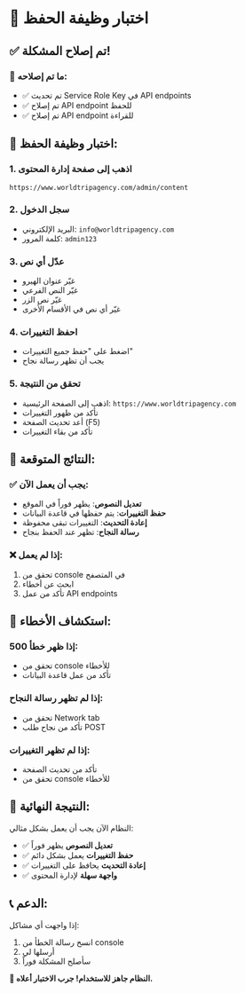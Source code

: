# 🧪 اختبار وظيفة الحفظ

## ✅ تم إصلاح المشكلة!

### 🔧 ما تم إصلاحه:
- ✅ تم تحديث Service Role Key في API endpoints
- ✅ تم إصلاح API endpoint للحفظ
- ✅ تم إصلاح API endpoint للقراءة

## 🚀 اختبار وظيفة الحفظ:

### 1. اذهب إلى صفحة إدارة المحتوى
```
https://www.worldtripagency.com/admin/content
```

### 2. سجل الدخول
- البريد الإلكتروني: `info@worldtripagency.com`
- كلمة المرور: `admin123`

### 3. عدّل أي نص
- غيّر عنوان الهيرو
- غيّر النص الفرعي
- غيّر نص الزر
- غيّر أي نص في الأقسام الأخرى

### 4. احفظ التغييرات
- اضغط على "حفظ جميع التغييرات"
- يجب أن تظهر رسالة نجاح

### 5. تحقق من النتيجة
- اذهب إلى الصفحة الرئيسية: `https://www.worldtripagency.com`
- تأكد من ظهور التغييرات
- أعد تحديث الصفحة (F5)
- تأكد من بقاء التغييرات

## 🎯 النتائج المتوقعة:

### ✅ يجب أن يعمل الآن:
- **تعديل النصوص**: يظهر فوراً في الموقع
- **حفظ التغييرات**: يتم حفظها في قاعدة البيانات
- **إعادة التحديث**: التغييرات تبقى محفوظة
- **رسالة النجاح**: تظهر عند الحفظ بنجاح

### ❌ إذا لم يعمل:
1. تحقق من console في المتصفح
2. ابحث عن أخطاء
3. تأكد من عمل API endpoints

## 🔧 استكشاف الأخطاء:

### إذا ظهر خطأ 500:
- تحقق من console للأخطاء
- تأكد من عمل قاعدة البيانات

### إذا لم تظهر رسالة النجاح:
- تحقق من Network tab
- تأكد من نجاح طلب POST

### إذا لم تظهر التغييرات:
- تأكد من تحديث الصفحة
- تحقق من console للأخطاء

## 🎉 النتيجة النهائية:

النظام الآن يجب أن يعمل بشكل مثالي:
- ✅ **تعديل النصوص** يظهر فوراً
- ✅ **حفظ التغييرات** يعمل بشكل دائم
- ✅ **إعادة التحديث** يحافظ على التغييرات
- ✅ **واجهة سهلة** لإدارة المحتوى

## 📞 الدعم:

إذا واجهت أي مشاكل:
1. انسخ رسالة الخطأ من console
2. أرسلها لي
3. سأصلح المشكلة فوراً

**🎊 النظام جاهز للاستخدام! جرب الاختبار أعلاه.**
